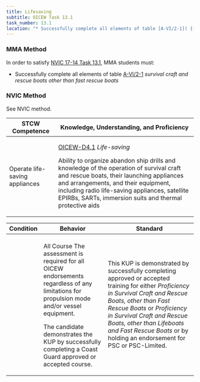 ```yaml
---
title: Lifesaving
subtitle: OICEW Task 13.1 
task_number: 13.1
location: "* Successfully complete all elements of table [A-VI/2-1]( {{site.baseurl}}/tables/621) *survival craft and rescue boats other than fast rescue boats*" 
---
```



### MMA Method

In order to satisfy  [NVIC 17-14  Task  13.1]({{site.baseurl}}/assets/images/nvic-17-14.pdf), MMA students must:

* Successfully complete all elements of table [A-VI/2-1]( {{site.baseurl}}/tables/621) *survival craft and rescue boats other than fast rescue boats*


### NVIC Method

<a onclick="togglevisibility('nvic_methods')" >See NVIC method.</a>

<div id='nvic_methods' class='hide'>

<table>
<thead>
<tr>
<th class='forty'> STCW Competence </th>
<th class='sixty'> Knowledge, Understanding, and Proficiency </th>
</tr>
</thead>




<tbody>
<tr><td markdown='1'>

Operate life-saving appliances

</td><td markdown='1'>

[OICEW-D4.1](../../tables/31.html#OICEW-D4.1) *Life-saving*

Ability to organize abandon ship drills and knowledge of the operation of survival craft and rescue boats, their launching appliances and arrangements, and their equipment, including radio life-saving appliances, satellite EPIRBs, SARTs, immersion suits and thermal protective aids

</td></tr>


</tbody>
</table>


<table>
<thead>
<tr><th class='twenty'>  Condition </th><th class='twenty'> Behavior </th><th  class='sixty'>Standard </th></tr>
</thead>
<tbody >



<tr><td markdown='1'>


</td><td markdown='1'>


<br>

<div class="tooltip">All Course
<span class="tooltiptext">
The assessment is required for all OICEW endorsements regardless of any limitations for propulsion mode and/or vessel equipment.

The candidate demonstrates the KUP by successfully completing a Coast Guard approved or accepted course.
</span>
</div>


</td><td markdown='1'>

This KUP is demonstrated by successfully completing approved or accepted training for either *Proficiency in Survival Craft and Rescue Boats, other than Fast Rescue Boats* or *Proficiency in Survival Craft and Rescue Boats, other than Lifeboats and Fast Rescue Boats* or by holding an endorsement for PSC or PSC-Limited.

</td></tr>
</tbody>
</table>
</div>
